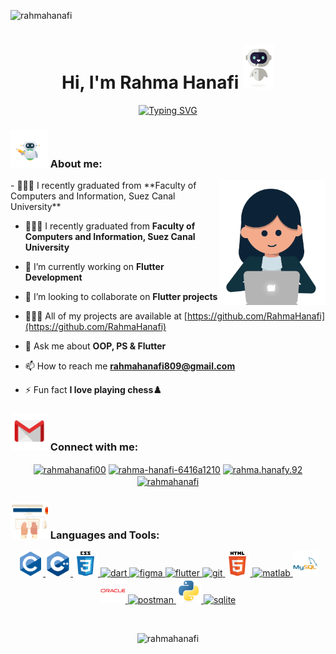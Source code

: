 <p align="left"> <img src="https://komarev.com/ghpvc/?username=rahmahanafi&label=Profile%20views&color=0e75b6&style=flat" alt="rahmahanafi" /> </p>
<h1 align="center">Hi, I'm Rahma Hanafi    <img src="Hi.gif" width=50 height=70> </h1>

<p align="center">
<a href="https://git.io/typing-svg">
            <img src="https://readme-typing-svg.demolab.com?font=Cambria&size=25&pause=1000&color=70A5FD&center=true&width=435&lines=Mobile+Application+Developer+%22Flutter%22;Problem+Solver" alt="Typing SVG" /></a>
</p>

 
<h3 align="left">
            <img src="about_me.gif" width=60 height=60> 
            About me:
        </h3>
<img src="person.gif" width=170 height=200 align="right">
- 👩🏻‍🎓 I recently graduated from **Faculty of Computers and Information, Suez Canal University**

- 👩🏻‍🎓 I recently graduated from **Faculty of Computers and Information, Suez Canal University**

- 🔭 I’m currently working on **Flutter Development**

- 👯 I’m looking to collaborate on **Flutter projects**

- 👩🏻‍💻 All of my projects are available at [https://github.com/RahmaHanafi](https://github.com/RahmaHanafi)

- 💬 Ask me about **OOP, PS & Flutter**

- 📫 How to reach me **rahmahanafi809@gmail.com**

- ⚡ Fun fact **I love playing chess♟️**



<h3 align="left">
            <img src="connect-with-me1.gif" width=60 height=60> 
            Connect with me:
        </h3>
<p align="center">
<a href="https://twitter.com/rahmahanafi00" target="blank"><img align="center" src="https://raw.githubusercontent.com/rahuldkjain/github-profile-readme-generator/master/src/images/icons/Social/twitter.svg" alt="rahmahanafi00" height="30" width="40" /></a>
<a href="https://linkedin.com/in/rahma-hanafi-6416a1210" target="blank"><img align="center" src="https://raw.githubusercontent.com/rahuldkjain/github-profile-readme-generator/master/src/images/icons/Social/linked-in-alt.svg" alt="rahma-hanafi-6416a1210" height="30" width="40" /></a>
<a href="https://fb.com/rahma.hanafy.92" target="blank"><img align="center" src="https://raw.githubusercontent.com/rahuldkjain/github-profile-readme-generator/master/src/images/icons/Social/facebook.svg" alt="rahma.hanafy.92" height="30" width="40" /></a>
<a href="https://codeforces.com/profile/rahmahanafi" target="blank"><img align="center" src="https://raw.githubusercontent.com/rahuldkjain/github-profile-readme-generator/master/src/images/icons/Social/codeforces.svg" alt="rahmahanafi" height="30" width="40" /></a>
</p>


<h3 align="left">
            <img src="languages_tools.gif" width=60 height=60> 
            Languages and Tools:
        </h3>
<p align="center"> <a href="https://www.cprogramming.com/" target="_blank" rel="noreferrer"> <img src="https://raw.githubusercontent.com/devicons/devicon/master/icons/c/c-original.svg" alt="c" width="40" height="40"/> </a> <a href="https://www.w3schools.com/cpp/" target="_blank" rel="noreferrer"> <img src="https://raw.githubusercontent.com/devicons/devicon/master/icons/cplusplus/cplusplus-original.svg" alt="cplusplus" width="40" height="40"/> </a> <a href="https://www.w3schools.com/css/" target="_blank" rel="noreferrer"> <img src="https://raw.githubusercontent.com/devicons/devicon/master/icons/css3/css3-original-wordmark.svg" alt="css3" width="40" height="40"/> </a> <a href="https://dart.dev" target="_blank" rel="noreferrer"> <img src="https://www.vectorlogo.zone/logos/dartlang/dartlang-icon.svg" alt="dart" width="40" height="40"/> </a> <a href="https://www.figma.com/" target="_blank" rel="noreferrer"> <img src="https://www.vectorlogo.zone/logos/figma/figma-icon.svg" alt="figma" width="40" height="40"/> </a> <a href="https://flutter.dev" target="_blank" rel="noreferrer"> <img src="https://www.vectorlogo.zone/logos/flutterio/flutterio-icon.svg" alt="flutter" width="40" height="40"/> </a> <a href="https://git-scm.com/" target="_blank" rel="noreferrer"> <img src="https://www.vectorlogo.zone/logos/git-scm/git-scm-icon.svg" alt="git" width="40" height="40"/> </a> <a href="https://www.w3.org/html/" target="_blank" rel="noreferrer"> <img src="https://raw.githubusercontent.com/devicons/devicon/master/icons/html5/html5-original-wordmark.svg" alt="html5" width="40" height="40"/> </a> <a href="https://www.mathworks.com/" target="_blank" rel="noreferrer"> <img src="https://upload.wikimedia.org/wikipedia/commons/2/21/Matlab_Logo.png" alt="matlab" width="40" height="40"/> </a> <a href="https://www.mysql.com/" target="_blank" rel="noreferrer"> <img src="https://raw.githubusercontent.com/devicons/devicon/master/icons/mysql/mysql-original-wordmark.svg" alt="mysql" width="40" height="40"/> </a> <a href="https://www.oracle.com/" target="_blank" rel="noreferrer"> <img src="https://raw.githubusercontent.com/devicons/devicon/master/icons/oracle/oracle-original.svg" alt="oracle" width="40" height="40"/> </a> <a href="https://postman.com" target="_blank" rel="noreferrer"> <img src="https://www.vectorlogo.zone/logos/getpostman/getpostman-icon.svg" alt="postman" width="40" height="40"/> </a> <a href="https://www.python.org" target="_blank" rel="noreferrer"> <img src="https://raw.githubusercontent.com/devicons/devicon/master/icons/python/python-original.svg" alt="python" width="40" height="40"/> </a> <a href="https://www.sqlite.org/" target="_blank" rel="noreferrer"> <img src="https://www.vectorlogo.zone/logos/sqlite/sqlite-icon.svg" alt="sqlite" width="40" height="40"/> </a> </p>

<br>

<p align="center"><img width="75%" src="https://github-readme-streak-stats.herokuapp.com/?user=rahmahanafi&theme=tokyonight" alt="rahmahanafi" /></p>

<!--
<p><img align="center" src="https://github-readme-stats.vercel.app/api/top-langs?username=rahmahanafi&show_icons=true&locale=en&layout=compact" alt="rahmahanafi" /></p>
<p>&nbsp;<img align="center" src="https://github-readme-stats.vercel.app/api?username=rahmahanafi&show_icons=true&locale=en" alt="rahmahanafi" /></p>
-->
